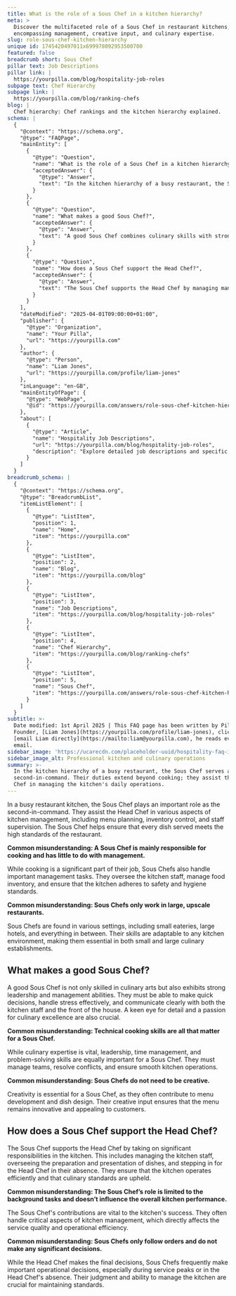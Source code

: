 ```yaml
---
title: What is the role of a Sous Chef in a kitchen hierarchy?
meta: >
  Discover the multifaceted role of a Sous Chef in restaurant kitchens,
  encompassing management, creative input, and culinary expertise.
slug: role-sous-chef-kitchen-hierarchy
unique id: 1745420497011x699978092953500700
featured: false
breadcrumb short: Sous Chef
pillar text: Job Descriptions
pillar link: |
  https://yourpilla.com/blog/hospitality-job-roles
subpage text: Chef Hierarchy
subpage link: |
  https://yourpilla.com/blog/ranking-chefs
blog: |
  Chef hierarchy: Chef rankings and the kitchen hierarchy explained.
schema: |
  {
    "@context": "https://schema.org",
    "@type": "FAQPage",
    "mainEntity": [
      {
        "@type": "Question",
        "name": "What is the role of a Sous Chef in a kitchen hierarchy?",
        "acceptedAnswer": {
          "@type": "Answer",
          "text": "In the kitchen hierarchy of a busy restaurant, the Sous Chef serves as the second-in-command. Their duties extend beyond cooking; they assist the Head Chef in managing the kitchen's daily operations. This includes overseeing menu planning, controlling food inventory, supervising kitchen staff, and ensuring that each dish maintains the restaurant's high standards. This management role is crucial for maintaining safety, hygiene, and culinary excellence in the kitchen."
        }
      },
      {
        "@type": "Question",
        "name": "What makes a good Sous Chef?",
        "acceptedAnswer": {
          "@type": "Answer",
          "text": "A good Sous Chef combines culinary skills with strong leadership and management abilities. They must be quick decision-makers, effective at handling stress, and capable of clear communication with both kitchen and front-of-house staff. Additionally, a good Sous Chef exhibits a keen eye for detail and a passion for culinary excellence. Their leadership skills are as important as their cooking expertise in ensuring the smooth operation of the kitchen."
        }
      },
      {
        "@type": "Question",
        "name": "How does a Sous Chef support the Head Chef?",
        "acceptedAnswer": {
          "@type": "Answer",
          "text": "The Sous Chef supports the Head Chef by managing many critical responsibilities within the kitchen, such as supervising staff, overseeing dish preparation and presentation, and stepping in for the Head Chef when necessary. This role is pivotal in ensuring the kitchen's efficiency and that high culinary standards are maintained consistently, which directly impacts the quality of service and operational effectiveness."
        }
      }
    ],
    "dateModified": "2025-04-01T09:00:00+01:00",
    "publisher": {
      "@type": "Organization",
      "name": "Your Pilla",
      "url": "https://yourpilla.com"
    },
    "author": {
      "@type": "Person",
      "name": "Liam Jones",
      "url": "https://yourpilla.com/profile/liam-jones"
    },
    "inLanguage": "en-GB",
    "mainEntityOfPage": {
      "@type": "WebPage",
      "@id": "https://yourpilla.com/answers/role-sous-chef-kitchen-hierarchy"
    },
    "about": [
      {
        "@type": "Article",
        "name": "Hospitality Job Descriptions",
        "url": "https://yourpilla.com/blog/hospitality-job-roles",
        "description": "Explore detailed job descriptions and specific responsibilities for various roles in the hospitality industry, including how to define duties for your business."
      }
    ]
  }
breadcrumb_schema: |
  {
    "@context": "https://schema.org",
    "@type": "BreadcrumbList",
    "itemListElement": [
      {
        "@type": "ListItem",
        "position": 1,
        "name": "Home",
        "item": "https://yourpilla.com"
      },
      {
        "@type": "ListItem",
        "position": 2,
        "name": "Blog",
        "item": "https://yourpilla.com/blog"
      },
      {
        "@type": "ListItem",
        "position": 3,
        "name": "Job Descriptions",
        "item": "https://yourpilla.com/blog/hospitality-job-roles"
      },
      {
        "@type": "ListItem",
        "position": 4,
        "name": "Chef Hierarchy",
        "item": "https://yourpilla.com/blog/ranking-chefs"
      },
      {
        "@type": "ListItem",
        "position": 5,
        "name": "Sous Chef",
        "item": "https://yourpilla.com/answers/role-sous-chef-kitchen-hierarchy"
      }
    ]
  }
subtitle: >-
  Date modified: 1st April 2025 | This FAQ page has been written by Pilla
  Founder, [Liam Jones](https://yourpilla.com/profile/liam-jones), click to
  [email Liam directly](https://mailto:liam@yourpilla.com), he reads every
  email.
sidebar_image: 'https://ucarecdn.com/placeholder-uuid/hospitality-faq-image.jpg'
sidebar_image_alt: Professional kitchen and culinary operations
summary: >-
  In the kitchen hierarchy of a busy restaurant, the Sous Chef serves as the
  second-in-command. Their duties extend beyond cooking; they assist the Head
  Chef in managing the kitchen's daily operations.
---
```

In a busy restaurant kitchen, the Sous Chef plays an important role as the second-in-command. They assist the Head Chef in various aspects of kitchen management, including menu planning, inventory control, and staff supervision. The Sous Chef helps ensure that every dish served meets the high standards of the restaurant.

**Common misunderstanding: A Sous Chef is mainly responsible for cooking and has little to do with management.**

While cooking is a significant part of their job, Sous Chefs also handle important management tasks. They oversee the kitchen staff, manage food inventory, and ensure that the kitchen adheres to safety and hygiene standards.

**Common misunderstanding: Sous Chefs only work in large, upscale restaurants.**

Sous Chefs are found in various settings, including small eateries, large hotels, and everything in between. Their skills are adaptable to any kitchen environment, making them essential in both small and large culinary establishments.

## What makes a good Sous Chef?

A good Sous Chef is not only skilled in culinary arts but also exhibits strong leadership and management abilities. They must be able to make quick decisions, handle stress effectively, and communicate clearly with both the kitchen staff and the front of the house. A keen eye for detail and a passion for culinary excellence are also crucial.

**Common misunderstanding: Technical cooking skills are all that matter for a Sous Chef.**

While culinary expertise is vital, leadership, time management, and problem-solving skills are equally important for a Sous Chef. They must manage teams, resolve conflicts, and ensure smooth kitchen operations.

**Common misunderstanding: Sous Chefs do not need to be creative.**

Creativity is essential for a Sous Chef, as they often contribute to menu development and dish design. Their creative input ensures that the menu remains innovative and appealing to customers.

## How does a Sous Chef support the Head Chef?

The Sous Chef supports the Head Chef by taking on significant responsibilities in the kitchen. This includes managing the kitchen staff, overseeing the preparation and presentation of dishes, and stepping in for the Head Chef in their absence. They ensure that the kitchen operates efficiently and that culinary standards are upheld.

**Common misunderstanding: The Sous Chef’s role is limited to the background tasks and doesn’t influence the overall kitchen performance.**

The Sous Chef's contributions are vital to the kitchen's success. They often handle critical aspects of kitchen management, which directly affects the service quality and operational efficiency.

**Common misunderstanding: Sous Chefs only follow orders and do not make any significant decisions.**

While the Head Chef makes the final decisions, Sous Chefs frequently make important operational decisions, especially during service peaks or in the Head Chef's absence. Their judgment and ability to manage the kitchen are crucial for maintaining standards.

